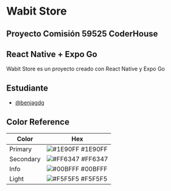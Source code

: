 
# Wabit Store

## Proyecto Comisión 59525 CoderHouse

## React Native + Expo Go

Wabit Store es un proyecto creado con React Native y Expo Go




## Estudiante

- [@benjagdg](https://www.github.com/benjagdg)

## Color Reference

| Color         | Hex                                                                |
| ------------- | ------------------------------------------------------------------ |
| Primary       | ![#1E90FF](https://via.placeholder.com/10/1E90FF?text=+) #1E90FF   |
| Secondary     | ![#FF6347](https://via.placeholder.com/10/FF6347?text=+) #FF6347   |
| Info          | ![#00BFFF](https://via.placeholder.com/10/00BFFF?text=+) #00BFFF   |
| Light         | ![#F5F5F5](https://via.placeholder.com/10/F5F5F5?text=+) #F5F5F5   |

